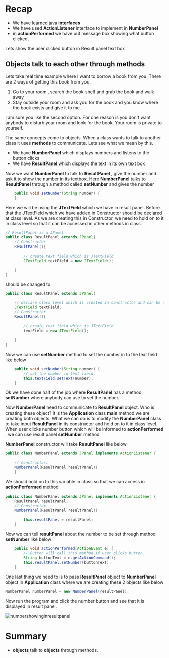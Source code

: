 # Recap
* We have learned java __interfaces__
* We have used __ActionListener__ interface to implement in __NumberPanel__
* in __actionPerformed__ we have put message box showing what button clicked.

Lets show the user clicked button in Result panel text box 

## Objects talk to each other through methods
Lets take real time example where I want to borrow a book from you. There are 2 ways of getting this book from you.
1. Go to your room , search the book shelf and grab the book and walk away
2. Stay outside your room and ask you for the book and you know where the book exists and give it to me.

I am sure you like the second option. For one reason is you don't want anybody to disturb your room and look for the book. Your room is private to yourself. 

The same concepts come to objects. When a class wants to talk to another class it uses __methods__ to communicate. Lets see what we mean by this.

* We have __NumberPanel__ which displays numbers and listens to the button clicks
* We have __ResultPanel__ which displays the text in its own text box

Now we want __NumberPanel__ to talk to __ResultPanel__ , give the number and ask it to show the number in its textbox. Here __NumberPanel__ talks to __ResultPanel__ through a method called __setNumber__ and gives the number

```java
	public void setNumber(String number) {
	}
```

Here we will be using the __JTextField__ which we have in result panel. Before that the JTextField which we have added in Constructor should be declared at class level. As we are creating this in Constructor, we need to hold on to it in class level so that it  can be accessed in other methods in class.

```java
// ResultPanel is a JPanel
public class ResultPanel extends JPanel{
	// Constructor
	ResultPanel(){
		
		// create text field which is JTextField
	    JTextField textField = new JTextField();
	
	}
}
```
should be changed to
```java
public class ResultPanel extends JPanel{

	// declare class level which is created in constructor and can be used in setNumber method
	JTextField textField;
	// Constructor
	ResultPanel(){
		
		// create text field which is JTextField
		textField = new JTextField();
		
	}
}
```

Now we can use __setNumber__ method to set the number in to the text field like below

```java
	public void setNumber(String number) {
		// set the number in text field.
		this.textField.setText(number);
	}
```

Ok we have done half of the job where __ResultPanel__ has a method __setNumber__ where anybody can use to set the number.

Now __NumberPanel__ need to communicate to __ResultPanel__ object. Who is creating these object? It is the __Application__ class __main__ method we are creating both objects. What we can do is to modify the __NumberPanel__ class to take input __ResultPanel__ in its constructor and hold on to it in class level. When user clicks number button which will be informed to __actionPerformed__ , we can use result panel __setNumber__ method 

__NumberPanel__ constructor will take __ResultPanel__ like below

```java
public class NumberPanel extends JPanel implements ActionListener {
	
	// Constructor.
	NumberPanel(ResultPanel resultPanel){
    }    
```

We should hold on to this variable in class so that we can access in __actionPerformed__ method

```java
public class NumberPanel extends JPanel implements ActionListener {
	ResultPanel resultPanel;
	// Constructor.
	NumberPanel(ResultPanel resultPanel){
		
		this.resultPanel = resultPanel;
    }
```

Now we can tell __resultPanel__ about the number to be set through method __setNumber__  like below
```java
	public void actionPerformed(ActionEvent e) {
		// Button will call this method if user clicks button.
		String buttonText = e.getActionCommand();
		this.resultPanel.setNumber(buttonText);
	}
```

One last thing we need to is to pass __ResultPanel__ object to __NumberPanel__ object in __Application__ class where we are creating these 2 objects like below

```java
NumberPanel numberPanel = new NumberPanel(resultPanel);
```

Now run the program and click the number button and see that it is displayed in result panel.

![numbershowinginresultpanel](https://github.com/sairamaj/programmingclass/blob/master/images/numbershowinginresultpanel.png)

# Summary
* __objects__ talk to __objects__ through methods.

